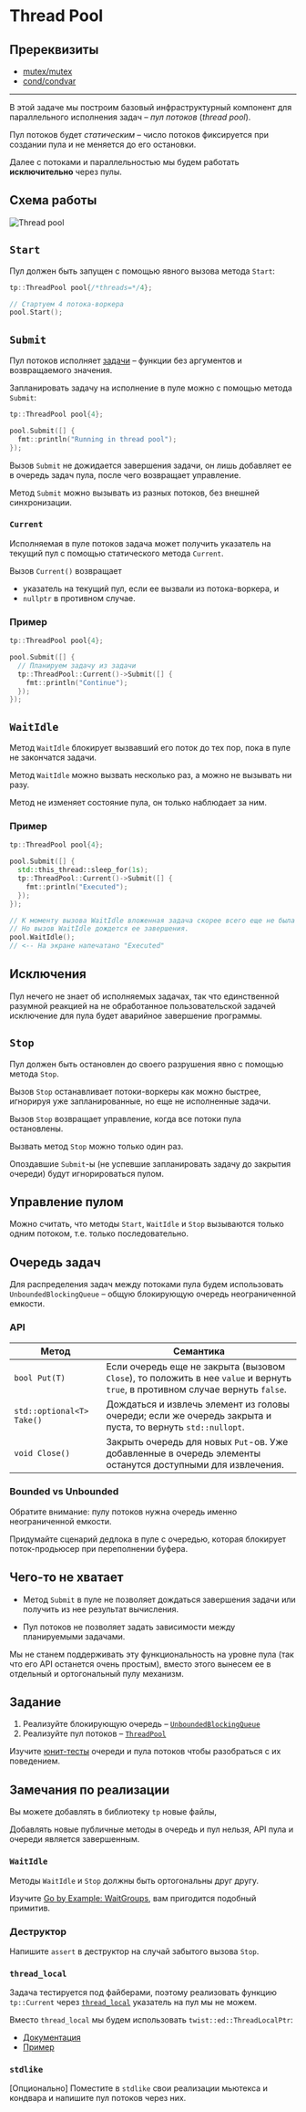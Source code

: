 # Thread Pool

## Пререквизиты

- [mutex/mutex](/tasks/mutex/mutex)
- [cond/condvar](/tasks/cond/condvar)

----


В этой задаче мы построим базовый инфраструктурный компонент для параллельного исполнения задач – _пул потоков_ (_thread pool_).

Пул потоков будет _статическим_ – число потоков фиксируется при создании пула и не меняется до его остановки.

Далее с потоками и параллельностью мы будем работать **исключительно** через пулы.

## Схема работы

![Thread pool](images/thread_pool.png)

## `Start`

Пул должен быть запущен с помощью явного вызова метода `Start`:

```cpp
tp::ThreadPool pool{/*threads=*/4};

// Стартуем 4 потока-воркера
pool.Start();
```

## `Submit`

Пул потоков исполняет [задачи](tp/task.hpp) – функции без аргументов и возвращаемого значения.

Запланировать задачу на исполнение в пуле можно с помощью метода `Submit`:

```cpp
tp::ThreadPool pool{4};

pool.Submit([] {
  fmt::println("Running in thread pool");
});
```

Вызов `Submit` не дожидается завершения задачи, он лишь добавляет ее в очередь задач пула, после чего возвращает управление.

Метод `Submit` можно вызывать из разных потоков, без внешней синхронизации.

### `Current`

Исполняемая в пуле потоков задача может получить указатель на текущий пул с помощью статического метода `Current`.

Вызов `Current()` возвращает
- указатель на текущий пул, если ее вызвали из потока-воркера, и
- `nullptr` в противном случае.

### Пример
```cpp
tp::ThreadPool pool{4};

pool.Submit([] {
  // Планируем задачу из задачи
  tp::ThreadPool::Current()->Submit([] {
    fmt::println("Continue");
  });
});
```

## `WaitIdle`

Метод `WaitIdle` блокирует вызвавший его поток до тех пор, пока в пуле не закончатся задачи.

Метод `WaitIdle` можно вызвать несколько раз, а можно не вызывать ни разу.

Метод не изменяет состояние пула, он только наблюдает за ним.

### Пример
```cpp
tp::ThreadPool pool{4};

pool.Submit([] {
  std::this_thread::sleep_for(1s);
  tp::ThreadPool::Current()->Submit([] {
    fmt::println("Executed");
  });
});

// К моменту вызова WaitIdle вложенная задача скорее всего еще не была запланирована на исполнение.
// Но вызов WaitIdle дождется ее завершения.
pool.WaitIdle();
// <-- На экране напечатано "Executed"
```

## Исключения

Пул нечего не знает об исполняемых задачах,
так что единственной разумной реакцией на не обработанное пользовательской задачей исключение для пула будет аварийное завершение программы.

## `Stop`

Пул должен быть остановлен до своего разрушения явно с помощью метода `Stop`.

Вызов `Stop` останавливает потоки-воркеры как можно быстрее, игнорируя уже запланированные, но еще не исполненные задачи. 

Вызов `Stop` возвращает управление, когда все потоки пула остановлены.

Вызвать метод `Stop` можно только один раз. 

Опоздавшие `Submit`-ы (не успевшие запланировать задачу до закрытия очереди) будут игнорироваться пулом.

## Управление пулом

Можно считать, что методы `Start`, `WaitIdle` и `Stop` вызываются только одним потоком, т.е. только последовательно.

## Очередь задач

Для распределения задач между потоками пула будем использовать `UnboundedBlockingQueue` – общую блокирующую очередь неограниченной емкости.

### API

| Метод | Семантика |
|---|---|
| `bool Put(T)` | Если очередь еще не закрыта (вызовом `Close`), то положить в нее `value` и вернуть `true`, в противном случае вернуть `false`. |
| `std::optional<T> Take()` | Дождаться и извлечь элемент из головы очереди; если же очередь закрыта и пуста, то вернуть `std::nullopt`. |
| `void Close()` | Закрыть очередь для новых `Put`-ов. Уже добавленные в очередь элементы останутся доступными для извлечения. |

### Bounded vs Unbounded

Обратите внимание: пулу потоков нужна очередь именно неограниченной емкости.

Придумайте сценарий дедлока в пуле с очередью, которая блокирует поток-продьюсер при переполнении буфера.

## Чего-то не хватает

- Метод `Submit` в пуле не позволяет дождаться завершения задачи или получить из нее результат вычисления.
  
- Пул потоков не позволяет задать зависимости между планируемыми задачами.

Мы не станем поддерживать эту функциональность на уровне пула (так что его API останется очень простым), вместо этого вынесем ее в отдельный и ортогональный пулу механизм.

## Задание

1) Реализуйте блокирующую очередь – [`UnboundedBlockingQueue`](tp/queue.hpp)
2) Реализуйте пул потоков – [`ThreadPool`](tp/thread_pool.hpp)

Изучите [юнит-тесты](tests/unit) очереди и пула потоков чтобы разобраться с их поведением.

## Замечания по реализации

Вы можете добавлять в библиотеку `tp` новые файлы,

Добавлять новые публичные методы в очередь и пул нельзя, API пула и очереди является завершенным.

### `WaitIdle`

Методы `WaitIdle` и `Stop` должны быть ортогональны друг другу.

Изучите [Go by Example: WaitGroups](https://gobyexample.com/waitgroups), вам пригодится подобный примитив.

### Деструктор

Напишите `assert` в деструктор на случай забытого вызова `Stop`.

### `thread_local`

Задача тестируется под файберами, поэтому реализовать функцию `tp::Current` через [`thread_local`](https://en.cppreference.com/w/cpp/keyword/thread_local) указатель на пул мы не можем.

Вместо `thread_local` мы будем использовать `twist::ed::ThreadLocalPtr`:

- [Документация](https://gitlab.com/Lipovsky/twist/-/blob/master/docs/ru/guide.md#ptr)
- [Пример](https://gitlab.com/Lipovsky/twist/-/blob/master/examples/local/main.cpp)

### `stdlike`

[Опционально] Поместите в `stdlike` свои реализации мьютекса и кондвара и напишите пул потоков через них. 